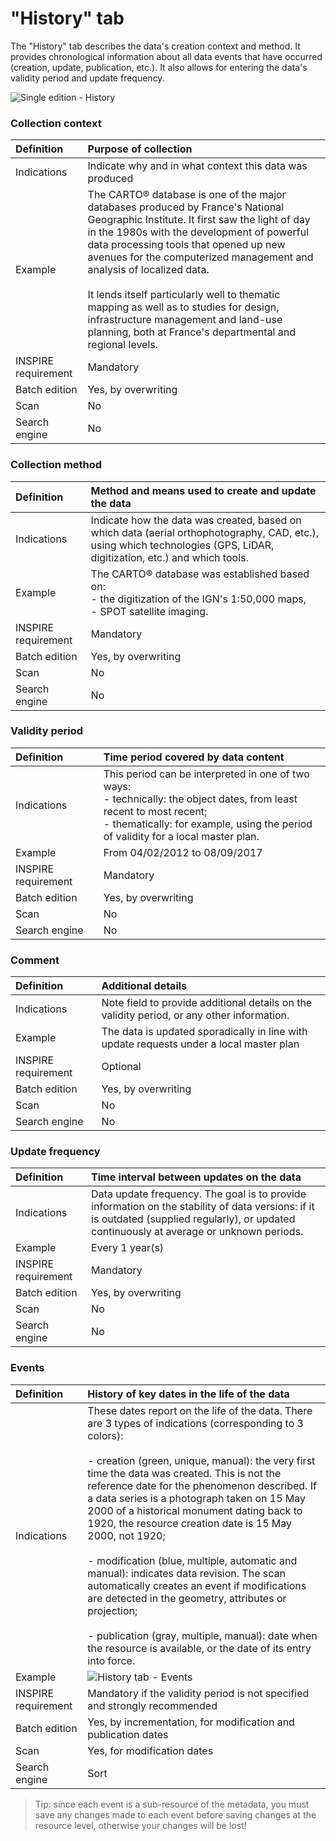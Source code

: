 # "History" tab

The "History" tab describes the data&apos;s creation context and method. It provides chronological information about all data events that have occurred (creation, update, publication, etc.). It also allows for entering the data&apos;s validity period and update frequency.

![Single edition - History](/images/inv_edit_one_history.png "Single edition - History tab")

### Collection context

| Definition                 | Purpose of collection |
| :------------------------- | :---------------------- |
| Indications                | Indicate why and in what context this data was produced |
| Example                    | The CARTO® database is one of the major databases produced by France&apos;s National Geographic Institute. It first saw the light of day in the 1980s with the development of powerful data processing tools that opened up new avenues for the computerized management and analysis of localized data.<br /><br />It lends itself particularly well to thematic mapping as well as to studies for design, infrastructure management and land-use planning, both at France&apos;s departmental and regional levels. |
| INSPIRE requirement   | Mandatory                   |
| Batch edition     | Yes, by overwriting           |
| Scan                | No        |
| Search engine        | No                 |

### Collection method

| Definition                 | Method and means used to create and update the data |
| :------------------------- | :------------------------------------- |
| Indications                | Indicate how the data was created, based on which data (aerial orthophotography, CAD, etc.), using which technologies (GPS, LiDAR, digitization, etc.) and which tools. |
| Example                    | The CARTO® database was established based on:<br />- the digitization of the IGN&apos;s 1:50,000 maps,<br />- SPOT satellite imaging. |
| INSPIRE requirement   | Mandatory                   |
| Batch edition     | Yes, by overwriting           |
| Scan                | No        |
| Search engine        | No                 |

### Validity period

| Definition                 | Time period covered by data content |
| :------------------------- | :---------------------------------------------------- |
| Indications                | This period can be interpreted in one of two ways:<br />- technically: the object dates, from least recent to most recent;<br/>- thematically: for example, using the period of validity for a local master plan. |
| Example                    | From 04/02/2012 to 08/09/2017 |
| INSPIRE requirement   | Mandatory                   |
| Batch edition     | Yes, by overwriting           |
| Scan                | No        |
| Search engine        | No                 |

### Comment

| Definition                 | Additional details |
| :------------------------- | :------------------------- |
| Indications                | Note field to provide additional details on the validity period, or any other information. |
| Example                    | The data is updated sporadically in line with update requests under a local master plan  |
| INSPIRE requirement   | Optional        |
| Batch edition     | Yes, by overwriting           |
| Scan                | No        |
| Search engine        | No                 |

### Update frequency

| Definition                 | Time interval between updates on the data |
| :------------------------- | :------------------------------------------------------ |
| Indications                | Data update frequency. The goal is to provide information on the stability of data versions: if it is outdated (supplied regularly), or updated continuously at average or unknown periods. |
| Example                    | Every 1 year(s)    |
| INSPIRE requirement   | Mandatory                   |
| Batch edition     | Yes, by overwriting           |
| Scan                | No        |
| Search engine        | No                 |

### Events

| Definition                 | History of key dates in the life of the data |
| :------------------------- | :------------------------------------------------ |
| Indications                | These dates report on the life of the data. There are 3 types of indications (corresponding to 3 colors): <br /><br />- creation (green, unique, manual): the very first time the data was created. This is not the reference date for the phenomenon described. If a data series is a photograph taken on 15 May 2000 of a historical monument dating back to 1920, the resource creation date is 15 May 2000, not 1920;<br /><br />- modification (blue, multiple, automatic and manual): indicates data revision. The scan automatically creates an event if modifications are detected in the geometry, attributes or projection;<br /><br />- publication (gray, multiple, manual):  date when the resource is available, or the date of its entry into force.|
| Example                    | ![History tab - Events](/images/inv_edit_one_history_events_900px.png "Managing events in the life of a data item") |
| INSPIRE requirement           | Mandatory if the validity period is not specified and strongly recommended |
| Batch edition            | Yes, by incrementation, for modification and publication dates |
| Scan                       | Yes, for modification dates |
| Search engine        | Sort                    |

> Tip: since each event is a sub-resource of the metadata, you must save any changes made to each event before saving changes at the resource level, otherwise your changes will be lost!

